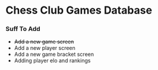 # Chess Club Games Database

### Suff To Add
* ~~Add a new game screen~~
* Add a new player screen
* Add a new game bracket screen
* Adding player elo and rankings
